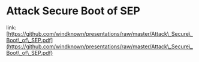 # Attack Secure Boot of SEP

link: [https://github.com/windknown/presentations/raw/master/Attack\_Secure\_Boot\_of\_SEP.pdf](https://github.com/windknown/presentations/raw/master/Attack\_Secure\_Boot\_of\_SEP.pdf)
